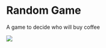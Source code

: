# Random Game
A game to decide who will buy coffee

<img src="![random_game](https://user-images.githubusercontent.com/94159011/232661543-3cd40979-2b03-4001-9375-f888434f52cf.gif)">
